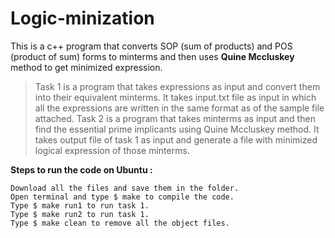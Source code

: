 # Logic-minization
This is a c++ program that converts SOP (sum of products) and POS (product of sum) forms to minterms and then uses **Quine Mccluskey** method to get minimized expression.
>Task 1 is a program that takes expressions as input and convert them into their equivalent minterms. It takes input.txt file as input in which all the expressions are written in the same format as of the sample file attached.
>Task 2 is a program that takes minterms as input and then find the essential prime implicants using Quine Mccluskey method. It takes output file of task 1 as input and generate a file with minimized logical expression of those minterms.


**Steps to run the code on Ubuntu :**
```
Download all the files and save them in the folder.
Open terminal and type $ make to compile the code.
Type $ make run1 to run task 1.
Type $ make run2 to run task 1.
Type $ make clean to remove all the object files.
```
